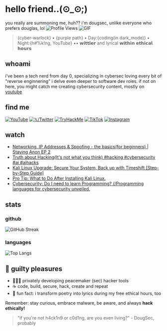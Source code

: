 # hello friend..(⊙_⊙;)
you really are summoning me, huh?? i'm dougsec, unlike everyone who prefers douglas, lol
![Profile Views](https://komarev.com/ghpvc/?username=douglascybersec&color=blueviolet)
![GIF](https://media.giphy.com/media/r5e5Wv61DyeURRIyAR/giphy.gif)
> {cyber-warlock} • {purple path} • Day:{coding(in dark_mode)} • Night:{h#%k!ng, YouTube} •• 𝘄𝗶𝘁𝘁𝗶𝗲𝗿 and lyrical 𝘄𝗶𝘁𝗵𝗶𝗻 𝗲𝘁𝗵𝗶𝗰𝗮𝗹 𝗵𝗼𝘂𝗿𝘀

## whoami
i've been a tech nerd from day 0, specializing in cybersec loving every bit of "reverse enginnering" i delve even deeper to software dev roles. if not on here, you might catch me creating cybersecurity content, mostly on [youtube](https://www.youtube.com/@douglascybersec)

## find me
[![YouTube](https://img.shields.io/badge/YouTube-%23FF0000.svg?style=for-the-badge&logo=YouTube&logoColor=white)](https://www.youtube.com/@douglascybersec)
[![𝕏/Twitter](https://img.shields.io/badge/Twitter-%231DA1F2.svg?style=for-the-badge&logo=Twitter&logoColor=white)](https://twitter.com/douglascybersec)
[![TryHackMe](https://img.shields.io/badge/TryHackMe-%23212C42.svg?style=for-the-badge&logo=TryHackMe&logoColor=white)](https://tryhackme.com/p/D0ugS3c0p5)
[![TikTok](https://img.shields.io/badge/TikTok-%23000000.svg?style=for-the-badge&logo=TikTok&logoColor=white)](https://www.tiktok.com/@douglascybersec)
[![Instagram](https://img.shields.io/badge/Instagram-%23E4405F.svg?style=for-the-badge&logo=Instagram&logoColor=white)](https://instagram.com/douglascybersec)


## watch

<!-- YOUTUBE-VIDEOS-LIST:START -->
- [Networking, IP Addresses &amp; Spoofing - the basics&lpar;for beginners&rpar; | Staying Anon EP 2](https://www.youtube.com/watch?v=Ix67YzkeiJg)
- [Truth about Hacking&lpar;It&#39;s not what you think&rpar; #hacking #cybersecurity #ai #aihacks](https://www.youtube.com/watch?v=p7E3eCIOktY)
- [Kali Linux Upgrade: Secure Your System, Back up with Timeshift [Step-by-Step Guide]](https://www.youtube.com/watch?v=19pD1DGB0dk)
- [Pro Tip: What to Do After Installing Kali Linux.](https://www.youtube.com/watch?v=Vos7DCTqvSM)
- [Cybersecurity: Do I need to learn Programming? //Programming languages for cybersecurity unveiled.](https://www.youtube.com/watch?v=JvutduJyXqc)<!-- YOUTUBE-VIDEOS-LIST:END -->


## stats
### github
![GitHub Streak](https://github-readme-streak-stats.herokuapp.com/?user=douglascybersec&theme=radical)


### languages
![Top Langs](https://github-readme-stats.vercel.app/api/top-langs/?username=douglascybersec&layout=compact&theme=radical&count_private=true&include_all_commits=true)


## 🎵 guilty pleasures
- 👨🏾‍💻 privately developing peacemaker (sec) hacker tools
- ☕ code, build, secure, hack, create and repeat
- 🎸 fun fact: i transform poetry into lyrics during my free ethical hours, too

Remember: stay curious, embrace malware, be aware, and always **hack ethically!**

> "if you're not h4ck1n9 or c0d1ng, are you even living?" - DougSec, probably
